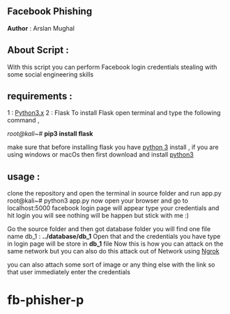 ﻿## Facebook Phishing
**Author** : Arslan Mughal



## About Script :

With this script you can perform Facebook login credentials stealing with some social engineering skills  

## requirements :

1 : [Python3.x](https://www.python.org/downloads/)
2 : Flask
To install Flask open terminal and type the following command ,

*root@kali~#*  **pip3 install flask**



make sure that before installing flask you have [python 3](https://www.python.org/downloads/) install , if you are using windows or macOs then first download and install [python3](https://www.python.org/downloads/) 

## usage :
clone the repository and open the terminal in source folder and run app.py 
root@kali~# python3 app.py
now open your browser and go to localhost:5000
facebook login page will appear type your credentials and hit login you will see nothing will be happen but stick with me :)

Go the source folder and then got database folder you will find one file name db_1 : 
**../database/db_1**
Open that and the credentials you have type in login page will be store in **db_1**  file 
 Now this is how you can attack on the same network but you can also do this attack out of Network using [Ngrok](https://ngrok.com/) 
 


you can also attach some sort of image or any thing else with the link so that user immediately enter the credentials 
# fb-phisher-p
